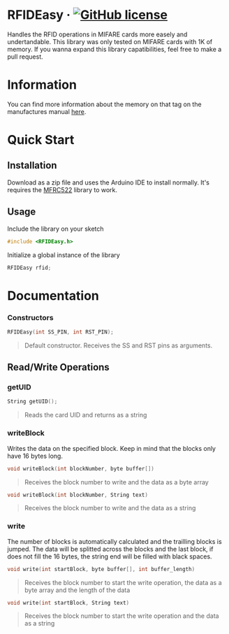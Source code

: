 # RFIDEasy &middot; [![GitHub license](https://img.shields.io/badge/license-MIT-blue.svg)](LICENSE)

Handles the RFID operations in MIFARE cards more easely and undertandable.
This library was only tested on MIFARE cards with 1K of memory. If you wanna expand this library capatibilities, feel free to make a pull request.

# Information
You can find more information about the memory on that tag on the manufactures manual [here](https://www.jadaktech.com/skyetekfiles/docs/m2/mifareclassic.pdf).

# Quick Start

## Installation
Download as a zip file and uses the Arduino IDE to install normally. It's requires the [MFRC522](https://github.com/miguelbalboa/rfid) library to work.

## Usage
Include the library on your sketch

```cpp
#include <RFIDEasy.h>
```
Initialize a global instance of the library

```cpp
RFIDEasy rfid;
```

# Documentation

### Constructors
```cpp
RFIDEasy(int SS_PIN, int RST_PIN);
```
> Default constructor. Receives the SS and RST pins as arguments.

## Read/Write Operations

### getUID
```cpp
String getUID();
```
> Reads the card UID and returns as a string

### writeBlock

Writes the data on the specified block. Keep in mind that the blocks only have 16 bytes long.

```cpp
void writeBlock(int blockNumber, byte buffer[])
```
> Receives the block number to write and the data as a byte array
```cpp
void writeBlock(int blockNumber, String text)
```
> Receives the block number to write and the data as a string

### write

The number of blocks is automatically calculated and the trailling blocks is jumped. The data will be splitted across the blocks and the last block, if does not fill the 16 bytes, the string end will be filled with black spaces.

```cpp
void write(int startBlock, byte buffer[], int buffer_length)
```
> Receives the block number to start the write operation, the data as a byte array and the length of the data
```cpp
void write(int startBlock, String text)
```
> Receives the block number to start the write operation and the data as a string
